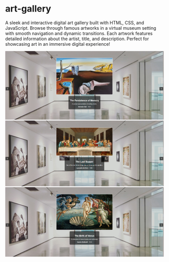 ﻿# art-gallery

A sleek and interactive digital art gallery built with HTML, CSS, and JavaScript. Browse through famous artworks in a virtual museum setting with smooth navigation and dynamic transitions. Each artwork features detailed information about the artist, title, and description. Perfect for showcasing art in an immersive digital experience!

![img alt](https://github.com/itscloudys/art-gallery/blob/main/Screenshot%202025-01-09%20143932.png?raw=true)
![img alt](https://github.com/itscloudys/art-gallery/blob/main/Screenshot%202025-01-09%20143954.png?raw=true)
![img alt](https://github.com/itscloudys/art-gallery/blob/main/Screenshot%202025-01-09%20144011.png?raw=true)

